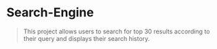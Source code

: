 # Search-Engine
> This project allows users to search for top 30 results according to their query and displays their search history.
